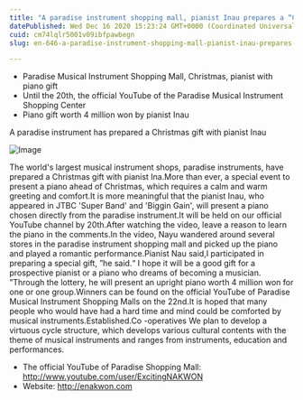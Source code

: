 ```yaml
---
title: "A paradise instrument shopping mall, pianist Inau prepares a “Christmas gift”"
datePublished: Wed Dec 16 2020 15:23:24 GMT+0000 (Coordinated Universal Time)
cuid: cm74lqlr5001v09ibfpawbegn
slug: en-646-a-paradise-instrument-shopping-mall-pianist-inau-prepares-a-christmas-gift

---
```



- Paradise Musical Instrument Shopping Mall, Christmas, pianist with piano gift
- Until the 20th, the official YouTube of the Paradise Musical Instrument Shopping Center
- Piano gift worth 4 million won by pianist Inau

A paradise instrument has prepared a Christmas gift with pianist Inau

![Image](https://cdn.hashnode.com/res/hashnode/image/upload/v1739527462232/ce9a4290-057f-4c9f-ac44-2dca66c4afba.jpeg)

The world's largest musical instrument shops, paradise instruments, have prepared a Christmas gift with pianist Ina.More than ever, a special event to present a piano ahead of Christmas, which requires a calm and warm greeting and comfort.It is more meaningful that the pianist Inau, who appeared in JTBC 'Super Band' and 'Biggin Gain', will present a piano chosen directly from the paradise instrument.It will be held on our official YouTube channel by 20th.After watching the video, leave a reason to learn the piano in the comments.In the video, Nayu wandered around several stores in the paradise instrument shopping mall and picked up the piano and played a romantic performance.Pianist Nau said,I participated in preparing a special gift, ”he said.“ I hope it will be a good gift for a prospective pianist or a piano who dreams of becoming a musician. ”Through the lottery, he will present an upright piano worth 4 million won for one or one group.Winners can be found on the official YouTube of Paradise Musical Instrument Shopping Malls on the 22nd.It is hoped that many people who would have had a hard time and mind could be comforted by musical instruments.Established.Co -operatives We plan to develop a virtuous cycle structure, which develops various cultural contents with the theme of musical instruments and ranges from instruments, education and performances.

- The official YouTube of Paradise Shopping Mall: http://www.youtube.com/user/ExcitingNAKWON
- Website: http://enakwon.com